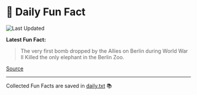 # 🌟 Daily Fun Fact

![Last Updated](https://img.shields.io/badge/Last_Updated-2025_07_17-blue?style=flat-square)

**Latest Fun Fact:**

> The very first bomb dropped by the Allies on Berlin during World War II Killed the only elephant in the Berlin Zoo.

[Source](http://www.djtech.net/humor/useless_facts.htm)

---

Collected Fun Facts are saved in [daily.txt](daily.txt) 📚
